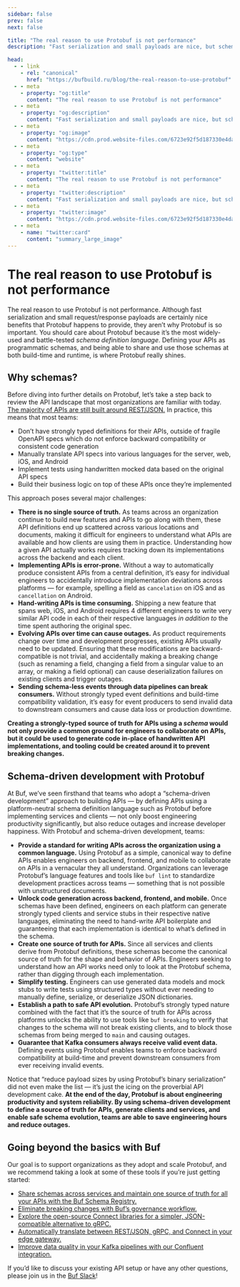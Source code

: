 ```yaml
---
sidebar: false
prev: false
next: false

title: "The real reason to use Protobuf is not performance"
description: "Fast serialization and small payloads are nice, but schema-driven development is why you’ll adopt Protobuf."

head:
  - - link
    - rel: "canonical"
      href: "https://bufbuild.ru/blog/the-real-reason-to-use-protobuf"
  - - meta
    - property: "og:title"
      content: "The real reason to use Protobuf is not performance"
  - - meta
    - property: "og:description"
      content: "Fast serialization and small payloads are nice, but schema-driven development is why you’ll adopt Protobuf."
  - - meta
    - property: "og:image"
      content: "https://cdn.prod.website-files.com/6723e92f5d187330e4da8144/6750cbef6c7f401803f208c5_Real%20reason.png"
  - - meta
    - property: "og:type"
      content: "website"
  - - meta
    - property: "twitter:title"
      content: "The real reason to use Protobuf is not performance"
  - - meta
    - property: "twitter:description"
      content: "Fast serialization and small payloads are nice, but schema-driven development is why you’ll adopt Protobuf."
  - - meta
    - property: "twitter:image"
      content: "https://cdn.prod.website-files.com/6723e92f5d187330e4da8144/6750cbef6c7f401803f208c5_Real%20reason.png"
  - - meta
    - name: "twitter:card"
      content: "summary_large_image"
---
```


# The real reason to use Protobuf is not performance

The real reason to use Protobuf is not performance. Although fast serialization and small request/response payloads are certainly nice benefits that Protobuf happens to provide, they aren’t why Protobuf is so important. You should care about Protobuf because it’s the most widely-used and battle-tested _schema definition language_. Defining your APIs as programmatic schemas, and being able to share and use those schemas at both build-time and runtime, is where Protobuf really shines.

## Why schemas?

Before diving into further details on Protobuf, let’s take a step back to review the API landscape that most organizations are familiar with today. [The majority of APIs are still built around REST/JSON.](https://www.postman.com/state-of-api/api-technologies/#api-technologies) In practice, this means that most teams:

- Don’t have strongly typed definitions for their APIs, outside of fragile OpenAPI specs which do not enforce backward compatibility or consistent code generation
- Manually translate API specs into various languages for the server, web, iOS, and Android
- Implement tests using handwritten mocked data based on the original API specs
- Build their business logic on top of these APIs once they’re implemented

This approach poses several major challenges:

- **There is no single source of truth.** As teams across an organization continue to build new features and APIs to go along with them, these API definitions end up scattered across various locations and documents, making it difficult for engineers to understand what APIs are available and how clients are using them in practice. Understanding how a given API actually works requires tracking down its implementations across the backend and each client.
- **Implementing APIs is error-prone.** Without a way to automatically produce consistent APIs from a central definition, it’s easy for individual engineers to accidentally introduce implementation deviations across platforms — for example, spelling a field as `cancelation` on iOS and as `cancellation` on Android.
- **Hand-writing APIs is time consuming.** Shipping a new feature that spans web, iOS, and Android requires 4 different engineers to write very similar API code in each of their respective languages _in addition to_ the time spent authoring the original spec.
- **Evolving APIs over time can cause outages.** As product requirements change over time and development progresses, existing APIs usually need to be updated. Ensuring that these modifications are backward-compatible is not trivial, and accidentally making a breaking change (such as renaming a field, changing a field from a singular value to an array, or making a field optional) can cause deserialization failures on existing clients and trigger outages.
- **Sending schema-less events through data pipelines can break consumers.** Without strongly typed event definitions and build-time compatibility validation, it’s easy for event producers to send invalid data to downstream consumers and cause data loss or production downtime.

**Creating a strongly-typed source of truth for APIs using a _schema_ would not only provide a common ground for engineers to collaborate on APIs, but it could be used to generate code in-place of handwritten API implementations, and tooling could be created around it to prevent breaking changes.**

## Schema-driven development with Protobuf

At Buf, we’ve seen firsthand that teams who adopt a “schema-driven development” approach to building APIs — by defining APIs using a platform-neutral schema definition language such as Protobuf before implementing services and clients — not only boost engineering productivity significantly, but also reduce outages and increase developer happiness. With Protobuf and schema-driven development, teams:

- **Provide a standard for writing APIs across the organization using a common language.** Using Protobuf as a simple, canonical way to define APIs enables engineers on backend, frontend, and mobile to collaborate on APIs in a vernacular they all understand. Organizations can leverage Protobuf’s language features and tools like `buf lint` to standardize development practices across teams — something that is not possible with unstructured documents.
- **Unlock code generation across backend, frontend, and mobile.** Once schemas have been defined, engineers on each platform can generate strongly typed clients and service stubs in their respective native languages, eliminating the need to hand-write API boilerplate and guaranteeing that each implementation is identical to what’s defined in the schema.
- **Create one source of truth for APIs.** Since all services and clients derive from Protobuf definitions, these schemas become the canonical source of truth for the shape and behavior of APIs. Engineers seeking to understand how an API works need only to look at the Protobuf schema, rather than digging through each implementation.
- **Simplify testing.** Engineers can use generated data models and mock stubs to write tests using structured types without ever needing to manually define, serialize, or deserialize JSON dictionaries.
- **Establish a path to safe API evolution.** Protobuf’s strongly typed nature combined with the fact that it’s the source of truth for APIs across platforms unlocks the ability to use tools like `buf breaking` to verify that changes to the schema will not break existing clients, and to block those schemas from being merged to `main` and causing outages.
- **Guarantee that Kafka consumers always receive valid event data.** Defining events using Protobuf enables teams to enforce backward compatibility at build-time and prevent downstream consumers from ever receiving invalid events.

Notice that “reduce payload sizes by using Protobuf’s binary serialization” did not even make the list — it’s just the icing on the proverbial API development cake. **At the end of the day, Protobuf is about engineering productivity and system reliability. By using schema-driven development to define a source of truth for APIs, generate clients and services, and enable safe schema evolution, teams are able to save engineering hours and reduce outages.**

## Going beyond the basics with Buf

Our goal is to support organizations as they adopt and scale Protobuf, and we recommend taking a look at some of these tools if you’re just getting started:

- [Share schemas across services and maintain one source of truth for all your APIs with the Buf Schema Registry.](https://buf.build/solutions/share-schemas-across-repositories)
- [Eliminate breaking changes with Buf’s governance workflow.](https://buf.build/solutions/prevent-breaking-changes)
- [Explore the open-source Connect libraries for a simpler, JSON-compatible alternative to gRPC.](http://connectrpc.com/)
- [Automatically translate between REST/JSON, gRPC, and Connect in your edge gateway.](https://buf.build/solutions/govern-apis-at-the-edge)
- [Improve data quality in your Kafka pipelines with our Confluent integration.](https://buf.build/solutions/protobuf-kafka)

If you’d like to discuss your existing API setup or have any other questions, please join us in the [Buf Slack](https://buf.build/b/slack/)!

‍
